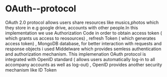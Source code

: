 # OAuth--protocol
OAuth 2.0 protocol allows users share  resources like musics,photos  which they store  in  e.g google drive, accounts with other people.In this implementation we use Authorization Code in order to obtain access token ( which grants us access to  reosources) , refresh Token ( which generates access token) , MongoDB  database, for better interaction with requests and response objects  i used Middelware  which provides semless authentication and authorization  mechanism.  This implemenation OAuth protocol is integrated with OpenID standard ( allows users automatically log-in to all accompany accounts as well as  log-out) , OpenID provides another security mechanism like ID Token 
